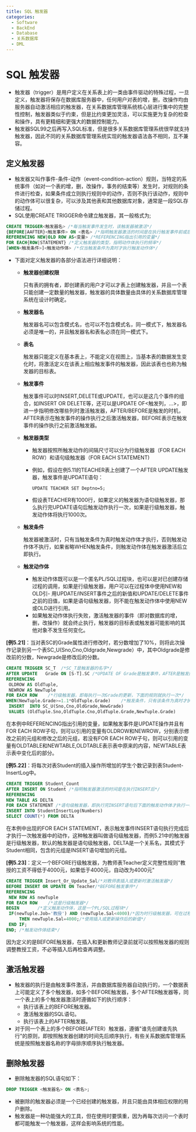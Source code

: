 ```yaml
---
title: SQL 触发器
categories:
  - Software
  - BackEnd
  - Database
  - 关系数据库
  - DML
---
```

# SQL 触发器

- 触发器（trigger）是用户定义在关系表上的一类由事件驱动的特殊过程，一旦定义，触发器将保存在数据库服务器中，任何用户对表的增，删，改操作均由服务器自动激活相应的触发器，在关系数据库管理系统核心层进行集中的完整性控制，触发器类似于约束，但是比约束更加灵活，可以实施更为复杂的检查和操作，具有更精细和更强大的数据控制能力。
- 触发器SQL99之后再写入SQL标准，但是很多关系数据库管理系统很早就支持触发器，因此不同的关系数据库管理系统实现的触发器语法各不相同，互不兼容。

## 定义触发器

- 触发器又叫作事件-条件-动作（event-condition-action）规则，当特定的系统事件（如对一个表的增，删，改操作，事务的结束等）发生时，对规则的条件进行检查，如果条件成立则执行规则中的动作，否则不执行该动作，规则中的动作体可以很复杂，可以涉及其他表和其他数据库对象，通常是一段SQL存储过程。
- SQL使用CREATE TRIGGER命令建立触发器，其一般格式为;

```sql
CREATE TRIGGER<触发器名> /*每当触发事件发生时，该触发器被激活*/
{BEFORE|AAFTER}<触发事件> ON <表名> /*指明触发器激活的时间是在执行触发事件前或后*/
REFERENCING NEW|OLD ROW AS<变量> /*REFERENCING指出引用的变量*/
FOR EACH{ROW|STATEMENT} /*定义触发器的类型，指明动作体执行的频率*/
[WHEN<触发条件>]<触发动作体> /*仅当触发条件为真时才执行触发动作体*/
```

- 下面对定义触发器的各部分语法进行详细说明：

    - **触发器创建权限**

        只有表的拥有者，即创建表的用户才可以才表上创建触发器，并且一个表只能创建一定数量的触发器，触发器的具体数量由具体的关系数据库管理系统在设计时确定。

    - **触发器名**

        触发器名可以包含模式名，也可以不包含模式名，同一模式下，触发器名必须是唯一的，并且触发器名和表名必须在同一模式下。

    - **表名**

        触发器只能定义在基本表上，不能定义在视图上，当基本表的数据发生变化时，将激活定义在该表上相应触发事件的触发器，因此该表也也称为触发器的目标表。

    - **触发事件**

        触发事件可以时INSERT,DELETE或UPDATE，也可以是这几个事件的组合，如INSERT OR DELETE等，还可以是UPDATE OF<触发列，...>，即进一步指明修改哪些列时激活触发器，AFTER/BEFORE是触发的时机，AFTER表示在触发事件的操作执行之后激活触发器，BEFORE表示在触发事件的操作执行之前激活触发器。

    - **触发器类型**

        - 触发器按照所触发动作的间隔尺寸可以分为行级触发器（FOR EACH ROW）和语句级触发器（FOR EACH STATEMENT)

        - 例如，假设在例5.11的TEACHER表上创建了一个AFTER UPDATE触发器，触发事件是UPDATE语句：
          ```
          UPDATE TEACHER SET Deptno=5;
          ```

        - 假设表TEACHER有1000行，如果定义的触发器为语句级触发器，那么执行完UPDATE语句后触发动作执行一次，如果是行级触发器，触发动作体将执行1000次。

    - **触发条件**

        触发器被激活时，只有当触发条件为真时触发动作体才执行，否则触发动作体不执行，如果省略WHEN触发条件，则触发动作体在触发器激活后立即执行。

    - **触发动作体**

        - 触发动作体既可以是一个匿名PL/SQL过程块，也可以是对已创建存储过程的调用，如果是行级触发器，用户可以在过程体中使用NEW和OLD引- 用UPDATE/INSERT事件之后的新值和UPDATE/DELETE事件之前的旧值，如果是语句级触发器，则不能在触发动作体中使用NEW或OLD进行引用。
        - 如果触发动作体执行失败，激活触发器的事件（即对数据库的增，删，改操作）就会终止执行，触发器的目标表或触发器可能影响的其他对象不发生任何变化。


**[例5.21]**：当对表SC的Grade属性进行修改时，若分数增加了10%，则将此次操作记录到另一个表SC_U(Sno,Cno,Oldgrade,Newgrade）中，其中Oldgrade是修改前的分数，Newgrade是修改后的分数。

```sql
CREATE TRIGGER SC_T  /*SC_T是触发器的名字*/
AFTER UPDATE   Grade ON [S-T].SC /*UPDATE OF Grade是触发事件，AFTER是触发的时机，表示对SC的Grade属性修改完后再触发下面的规则*/
REFERENCING
 OLDROW AS OldTuple,
 NEWROW AS NewTuple
FOR EACH ROW    /*行级触发器，即每执行一次Grade的更新，下面的规则就执行一次*/
WHEN(NewTuple.Grade>=1.1*OldTuple.Grade)    /*触发条件，只有该条件为真时才执行下面的INSERT操作*/
 INSERT  INTO SC_U(Sno,Cno,OldGrade,NewGrade)
 VALUES (OldTuple.Sno,OldTuple.Cno,OldTuple.Grade,NewTuple.Grade)
```

在本例中REFERENCING指出引用的变量，如果触发事件是UPDATE操作并且有FOR EACH ROW子句，则可以引用的变量有OLDROW和NEWROW，分别表示修改之前的元组和修改之后的元组，若没有FOR EACH ROW子句，则可以引用的变量有OLDTABLE和NEWTABLE,OLDTABLE表示表中原来的内容，NEWTABLE表示表中变化后的部分。

**[例5.22]**：将每次对表Student的插入操作所增加的学生个数记录到表Student-InsertLog中。

```sql
CREATE TRIGGER Student_Count
AFTER INSERT ON Student /*指明触发器激活的时间是在执行INSERT后*/
REFERENCING
NEW TABLE AS DELTA
FOR EACH STATEMENT /*语句级触发器，即执行完INSERT语句后下面的触发动作体才执行一次*/
INSERT INTO StudentInsertLog(Numbers)
SELECT COUNT(*) FROM DELTA
```

在本例中出现的FOR EACH STATEMENT，表示触发事件INSERT语句执行完成后才执行一次触发器中的动作，这种触发器叫做语句级触发器，而例5.21中的触发器是行级触发器，默认的触发器是语句级触发器，DELTA是一个关系名，其模式于Student相同，包含的元组是INSERT语句增加的元组。

**[例5.23]**：定义一个BEFORE行级触发器，为教师表Teacher定义完整性规则"教授的工资不得低于4000元，如果低于4000元，自动改为4000元"

```sql
CREATE TRIGGER Insert_Or_Update_Sal/*对教师表插入或更新时激活触发器*/
BEFORE INSERT OR UPDATE ON Teacher/*BEFORE触发事件*/
REFERENCING
 NEW ROW AS newTuple
FOR EACH ROW    /*这是行级触发器*/
BEGIN       /*定义触发动作体，这是一个PL/SQL过程块*/
 IF(newTuple.Job='教授') AND (newTuple.Sal<4000)/*因为时行级触发器，可在过程体中*/
     THEN newTuple.Sal=4000;/*使用插入或更新操作后的新值*/
 END IF;
END; /*触发动作体结束*/
```

因为定义的是BEFORE触发器，在插入和更新教师记录前就可以按照触发器的规则调整教授工资，不必等插入后再检查再调整。

## 激活触发器

- 触发器的执行是由触发事件激活，并由数据库服务器自动执行的，一个数据表上可能定义了多个触发器，如多个BEFORE触发器，多个AFTER触发器等，同一个表上的多个触发器激活时遵循如下的执行顺序：
    - 执行该表上的BEFORE触发器。
    - 激活触发器的SQL语句。
    - 执行该表上的AFTER触发器。
- 对于同一个表上的多个BEFORE(AFTER）触发器，遵循"谁先创建谁先执行"的原则，即按照触发器创建的时间先后顺序执行，有些关系数据库管理系统是按照触发器名称的字母排序顺序执行触发器。

## 删除触发器

- 删除触发器的SQL语句如下：

```sql
DROP TRIGGER <触发器名> ON <表名>;
```

- 被删除的触发器必须是一个已经创建的触发器，并且只能由具体相应权限的用户删除。
- 触发器是一种功能强大的工具，但在使用时要慎重，因为再每次访问一个表时都可能触发一个触发器，这样会影响系统的性能。